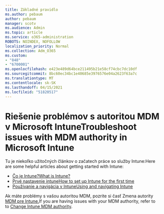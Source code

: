 ```yaml
---
title: Základné pravidlo
ms.author: pebaum
author: pebaum
manager: scotv
ms.audience: Admin
ms.topic: article
ms.service: o365-administration
ROBOTS: NOINDEX, NOFOLLOW
localization_priority: Normal
ms.collection: Adm_O365
ms.custom:
- "848"
- "6700001"
ms.openlocfilehash: e423e489d64bce211495b21e58cf74cbc7dc10df
ms.sourcegitcommit: 8bc60ec34bc1e40685e3976576e04a2623f63a7c
ms.translationtype: MT
ms.contentlocale: sk-SK
ms.lasthandoff: 04/15/2021
ms.locfileid: "51820517"
---
```

# <a name="troubleshoot-issues-with-mdm-authority-in-microsoft-intune"></a><span data-ttu-id="8db32-102">Riešenie problémov s autoritou MDM v Microsoft Intune</span><span class="sxs-lookup"><span data-stu-id="8db32-102">Troubleshoot issues with MDM authority in Microsoft Intune</span></span>

<span data-ttu-id="8db32-103">Tu je niekoľko užitočných článkov o začatech práce so služby Intune:</span><span class="sxs-lookup"><span data-stu-id="8db32-103">Here are some helpful articles about getting started with Intune:</span></span>

- [<span data-ttu-id="8db32-104">Čo je Intune?</span><span class="sxs-lookup"><span data-stu-id="8db32-104">What is Intune?</span></span>](https://docs.microsoft.com/intune/what-is-intune)
- [<span data-ttu-id="8db32-105">Prvé nastavenie intune</span><span class="sxs-lookup"><span data-stu-id="8db32-105">How to set up Intune for the first time</span></span>](https://docs.microsoft.com/intune/setup-steps)
- [<span data-ttu-id="8db32-106">Používanie a navigácia v Intune</span><span class="sxs-lookup"><span data-stu-id="8db32-106">Using and navigating Intune</span></span>](https://docs.microsoft.com/intune/tutorial-walkthrough-intune-portal)

<span data-ttu-id="8db32-107">Ak máte problémy s vašou autoritou MDM, pozrite si časť Zmena autority [MDM pre Intune.](https://docs.microsoft.com/alchemyinsights/change-mdm-authority)</span><span class="sxs-lookup"><span data-stu-id="8db32-107">If you are having issues with your MDM authority, refer to to [Change Intune MDM authority](https://docs.microsoft.com/alchemyinsights/change-mdm-authority).</span></span>